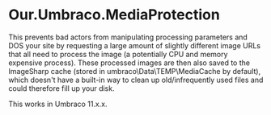 # Our.Umbraco.MediaProtection

This prevents bad actors from manipulating processing parameters and DOS your site by requesting a large amount of slightly different image URLs that all need to process the image (a potentially CPU and memory expensive process). These processed images are then also saved to the ImageSharp cache (stored in umbraco\Data\TEMP\MediaCache by default), which doesn't have a built-in way to clean up old/infrequently used files and could therefore fill up your disk.

This works in Umbraco 11.x.x.